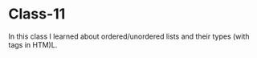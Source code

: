 # Class-11

In this class I learned about ordered/unordered lists and their types (with tags in HTM)L.
